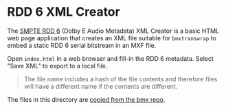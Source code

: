 # RDD 6 XML Creator

The [SMPTE RDD 6](https://ieeexplore.ieee.org/document/7290141) (Dolby E Audio Metadata) XML Creator is a basic HTML web page application that creates an XML file suitable for `bmxtranswrap` to embed a static RDD 6 serial bitstream in an MXF file.

Open `index.html` in a web browser and fill-in the RDD 6 metadata. Select "Save XML" to export to a local file.

>The file name includes a hash of the file contents and therefore files will have a different name if the contents are different.

The files in this directory are [copied from the bmx repo](https://github.com/bbc/bmx/blob/main/meta/rdd6_xml_creator/).